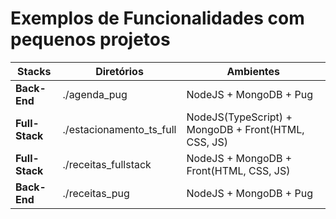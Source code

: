 # Exemplos de Funcionalidades com pequenos projetos

|Stacks|Diretórios|Ambientes|
|-|-|-|
|**Back-End**|./agenda_pug|NodeJS + MongoDB + Pug|
|**Full-Stack**|./estacionamento_ts_full| NodeJS(TypeScript) + MongoDB + Front(HTML, CSS, JS)|
|**Full-Stack**|./receitas_fullstack| NodeJS + MongoDB + Front(HTML, CSS, JS)|
|**Back-End**|./receitas_pug|NodeJS + MongoDB + Pug|

